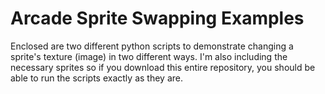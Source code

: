 # Arcade Sprite Swapping Examples

Enclosed are two different python scripts to demonstrate changing a sprite's texture (image) in two different ways. I'm also including the necessary sprites so if you download this entire repository, you should be able to run the scripts exactly as they are.
